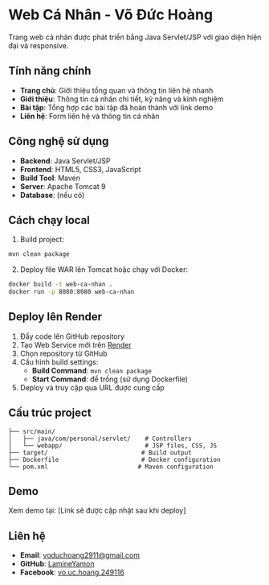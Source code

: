 # Web Cá Nhân - Võ Đức Hoàng

Trang web cá nhân được phát triển bằng Java Servlet/JSP với giao diện hiện đại và responsive.

## Tính năng chính

- **Trang chủ**: Giới thiệu tổng quan và thông tin liên hệ nhanh
- **Giới thiệu**: Thông tin cá nhân chi tiết, kỹ năng và kinh nghiệm
- **Bài tập**: Tổng hợp các bài tập đã hoàn thành với link demo
- **Liên hệ**: Form liên hệ và thông tin cá nhân

## Công nghệ sử dụng

- **Backend**: Java Servlet/JSP
- **Frontend**: HTML5, CSS3, JavaScript
- **Build Tool**: Maven
- **Server**: Apache Tomcat 9
- **Database**: (nếu có)

## Cách chạy local

1. Build project:
```bash
mvn clean package
```

2. Deploy file WAR lên Tomcat hoặc chạy với Docker:
```bash
docker build -t web-ca-nhan .
docker run -p 8080:8080 web-ca-nhan
```

## Deploy lên Render

1. Đẩy code lên GitHub repository
2. Tạo Web Service mới trên [Render](https://render.com)
3. Chọn repository từ GitHub
4. Cấu hình build settings:
   - **Build Command**: `mvn clean package`
   - **Start Command**: để trống (sử dụng Dockerfile)
5. Deploy và truy cập qua URL được cung cấp

## Cấu trúc project

```
├── src/main/
│   ├── java/com/personal/servlet/    # Controllers
│   └── webapp/                       # JSP files, CSS, JS
├── target/                          # Build output
├── Dockerfile                       # Docker configuration
└── pom.xml                         # Maven configuration
```

## Demo

Xem demo tại: [Link sẽ được cập nhật sau khi deploy]

## Liên hệ

- **Email**: voduchoang2911@gmail.com
- **GitHub**: [LamineYamon](https://github.com/LamineYamon)
- **Facebook**: [vo.uc.hoang.249116](https://www.facebook.com/vo.uc.hoang.249116)
